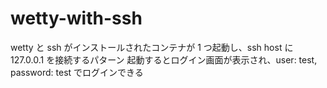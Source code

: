 # wetty-with-ssh

wetty と ssh がインストールされたコンテナが 1 つ起動し、ssh host に 127.0.0.1 を接続するパターン
起動するとログイン画面が表示され、user: test, password: test でログインできる
